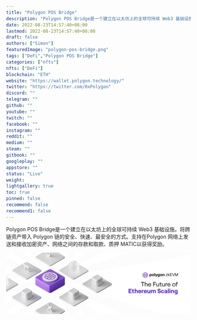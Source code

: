 ```yaml
---
title: "Polygon POS Bridge"
description: "Polygon POS Bridge是一个建立在以太坊上的全球可持续 Web3 基础设施。"
date: 2022-08-23T14:57:40+08:00
lastmod: 2022-08-23T14:57:40+08:00
draft: false
authors: ["Simon"]
featuredImage: "polygon-pos-bridge.png"
tags: ["DeFi","Polygon POS Bridge"]
categories: ["nfts"]
nfts: ["DeFi"]
blockchain: "ETH"
website: "https://wallet.polygon.technology/"
twitter: "https://twitter.com/0xPolygon"
discord: ""
telegram: ""
github: ""
youtube: ""
twitch: ""
facebook: ""
instagram: ""
reddit: ""
medium: ""
steam: ""
gitbook: ""
googleplay: ""
appstore: ""
status: "Live"
weight: 
lightgallery: true
toc: true
pinned: false
recommend: false
recommend1: false
---
```

Polygon POS Bridge是一个建立在以太坊上的全球可持续 Web3 基础设施。将跨链资产带入 Polygon 链的安全、快速、最安全的方式。支持在Polygon 网络上发送和接收加密资产、网络之间的存款和取款、质押 MATIC以获得奖励。

![配图](10804523360.jpg)